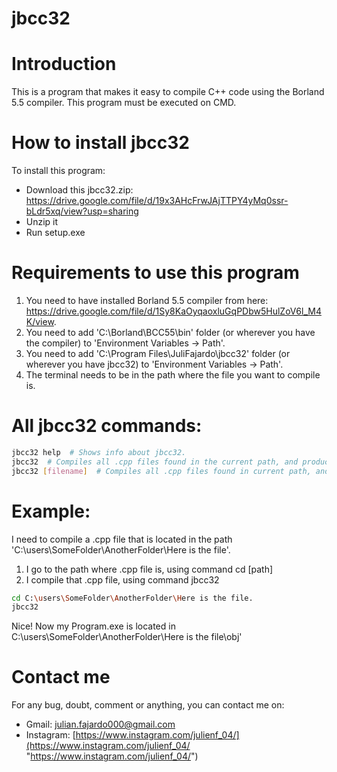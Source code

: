 # jbcc32

# Introduction
This is a program that makes it easy to compile C++ code using the Borland 5.5 compiler. This program must be executed on CMD.

# How to install jbcc32
To install this program:
- Download this jbcc32.zip: https://drive.google.com/file/d/19x3AHcFrwJAjTTPY4yMq0ssr-bLdr5xq/view?usp=sharing
- Unzip it
- Run setup.exe

# Requirements to use this program
1. You need to have installed Borland 5.5 compiler from here: https://drive.google.com/file/d/1Sy8KaOyqaoxluGqPDbw5HulZoV6l_M4K/view.
2. You need to add 'C:\Borland\BCC55\bin' folder (or wherever you have the compiler) to 'Environment Variables -> Path'.
3. You need to add 'C:\Program Files\JuliFajardo\jbcc32' folder (or wherever you have jbcc32) to 'Environment Variables -> Path'.
4. The terminal needs to be in the path where the file you want to compile is.

# All jbcc32 commands:
```bash
jbcc32 help  # Shows info about jbcc32.
jbcc32  # Compiles all .cpp files found in the current path, and produces 'Program.exe' file in \obj folder.
jbcc32 [filename]  # Compiles all .cpp files found in current path, and produces '[filename].exe' file in \obj folder.
```

# Example:
I need to compile a .cpp file that is located in the path 'C:\users\SomeFolder\AnotherFolder\Here is the file'.

1. I go to the path where .cpp file is, using command cd [path]
2. I compile that .cpp file, using command jbcc32

```bash
cd C:\users\SomeFolder\AnotherFolder\Here is the file.
jbcc32
```

Nice! Now my Program.exe is located in C:\users\SomeFolder\AnotherFolder\Here is the file\obj\'


# Contact me
For any bug, doubt, comment or anything, you can contact me on:
 - Gmail: julian.fajardo000@gmail.com
 - Instagram: [https://www.instagram.com/julienf_04/](https://www.instagram.com/julienf_04/ "https://www.instagram.com/julienf_04/")
